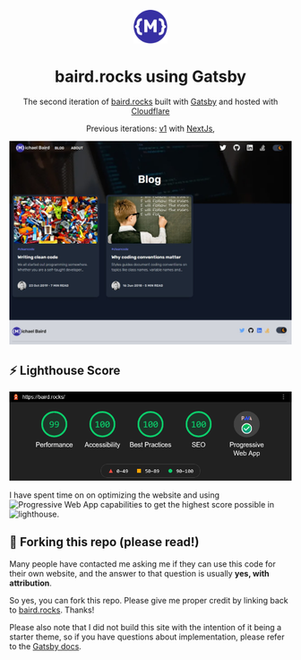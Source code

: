 <p align="center">
  <a href="https://baird.rocks/">
    <img alt="baird.rocks" src="./src/images/logo-icon.inline.svg" width="60" />
  </a>
</p>
<h1 align="center">baird.rocks using Gatsby</h1>

<p align="center">
  The second iteration of <a href="https://baird.rocks" target="_blank">baird.rocks</a> built with <a href="https://www.gatsbyjs.org/" target="_blank">Gatsby</a> and hosted with <a href="https://www.cloudflare.com/" target="_blank">Cloudflare</a>
</p>

<p align="center">
  Previous iterations:
  <a href="https://github.com/MikeBairdRocks/baird.rocks.v1" target="_blank">v1</a> with <a href="https://nextjs.org/" target="_blank">NextJs</a>,
</p>

<p align="center">
  <a href="https://baird.rocks" target="_blank"><img src="./src/images/screenshot.jpg" alt="baird.rocks" /></a>
</p>

## ⚡ Lighthouse Score

<p align="center">
  <a href="https://googlechrome.github.io/lighthouse/viewer/?psiurl=https%3A%2F%2Fbaird.rocks%2F&strategy=desktop&category=performance&category=accessibility&category=best-practices&category=seo&category=pwa" target="_blank"><img src="./src/images/lighthouse.png" alt="Lighthouse Score" /></a>
</p>

I have spent time on on optimizing the website and using ![Progressive Web App](https://developers.google.com/web/progressive-web-apps) capabilities to get the highest score possible in ![lighthouse](https://developers.google.com/web/tools/lighthouse).

## 🚨 Forking this repo (please read!)

Many people have contacted me asking me if they can use this code for their own website, and the answer to that question is usually **yes, with attribution**.

So yes, you can fork this repo. Please give me proper credit by linking back to [baird.rocks](https://baird.rocks). Thanks!

Please also note that I did not build this site with the intention of it being a starter theme, so if you have questions about implementation, please refer to the [Gatsby docs](https://www.gatsbyjs.org/docs/).
